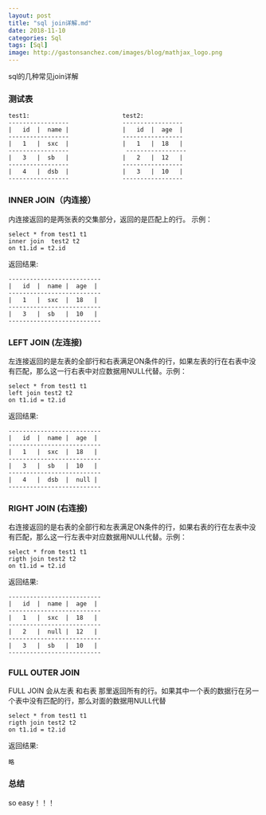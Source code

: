 ```yaml
---
layout: post
title: "sql join详解.md"
date: 2018-11-10
categories: Sql
tags: [Sql]
image: http://gastonsanchez.com/images/blog/mathjax_logo.png
---
```

sql的几种常见join详解
<!-- more -->
### 测试表
    
    test1:                          test2:
    -----------------               ----------------- 
    |   id  |  name |               |   id  |  age  |
    -----------------               -----------------
    |   1   |  sxc  |               |   1   |  18   |
    -----------------                -----------------
    |   3   |  sb   |               |   2   |  12   |
    -----------------               -----------------
    |   4   |  dsb  |               |   3   |  10   |    
    -----------------               -----------------   
    
### INNER JOIN（内连接）
内连接返回的是两张表的交集部分，返回的是匹配上的行。
示例：
    
    select * from test1 t1 
    inner join  test2 t2
    on t1.id = t2.id 

返回结果:
                         
    --------------------------             
    |   id  |  name |  age  |             
    --------------------------               
    |   1   |  sxc  |  18   |               
    --------------------------             
    |   3   |  sb   |  10   |                  
    --------------------------   
    
### LEFT JOIN (左连接)
左连接返回的是左表的全部行和右表满足ON条件的行，如果左表的行在右表中没有匹配，那么这一行右表中对应数据用NULL代替。示例：

    select * from test1 t1 
    left join test2 t2
    on t1.id = t2.id

返回结果:
                         
    --------------------------             
    |   id  |  name |  age  |             
    --------------------------               
    |   1   |  sxc  |  18   |               
    --------------------------             
    |   3   |  sb   |  10   |                  
    --------------------------
    |   4   |  dsb  |  null |                  
    --------------------------   
    
### RIGHT JOIN (右连接)
右连接返回的是右表的全部行和左表满足ON条件的行，如果右表的行在左表中没有匹配，那么这一行左表中对应数据用NULL代替。示例：

    select * from test1 t1 
    rigth join test2 t2
    on t1.id = t2.id

返回结果:
                         
    --------------------------             
    |   id  |  name |  age  |             
    --------------------------               
    |   1   |  sxc  |  18   |               
    --------------------------             
    |   2   |  null |  12   |                  
    --------------------------
    |   3   |  sb   |  10   |                  
    --------------------------   
    
### FULL OUTER JOIN 
FULL JOIN 会从左表 和右表 那里返回所有的行。如果其中一个表的数据行在另一个表中没有匹配的行，那么对面的数据用NULL代替

    select * from test1 t1 
    rigth join test2 t2
    on t1.id = t2.id
    
返回结果:
    
    略


### 总结
so easy！！！